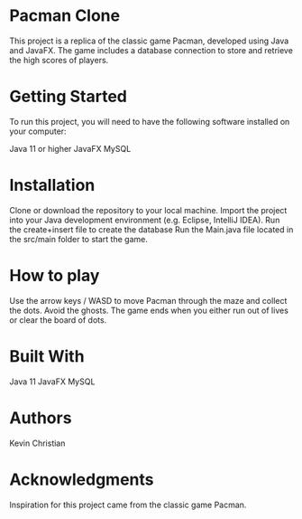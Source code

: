 # Pacman Clone
This project is a replica of the classic game Pacman, developed using Java and JavaFX. The game includes a database connection to store and retrieve the high scores of players.

# Getting Started
To run this project, you will need to have the following software installed on your computer:

Java 11 or higher
JavaFX
MySQL

# Installation
Clone or download the repository to your local machine.
Import the project into your Java development environment (e.g. Eclipse, IntelliJ IDEA).
Run the create+insert file to create the database
Run the Main.java file located in the src/main folder to start the game.

# How to play
Use the arrow keys / WASD to move Pacman through the maze and collect the dots. Avoid the ghosts. The game ends when you either run out of lives or clear the board of dots.

# Built With
Java 11
JavaFX
MySQL

# Authors
Kevin Christian

# Acknowledgments
Inspiration for this project came from the classic game Pacman.
